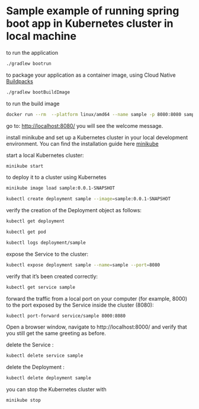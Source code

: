 # Sample example of running spring boot app in Kubernetes cluster in local machine
to run the application 
```bash
./gradlew bootrun
```
to package your application as a container image, using Cloud Native [Buildpacks](https://buildpacks.io/)
```bash
./gradlew bootBuildImage
```
to run the build image 
```bash
docker run --rm  --platform linux/amd64 --name sample -p 8080:8080 sample:0.0.1-SNAPSHOT
```
go to: [http://localhost:8080/](http://localhost:8080/)
you will see the welcome message.

install minikube and set up a Kubernetes cluster in your local development environment.
You can find the installation guide here [minikube ](https://minikube.sigs.k8s.io/docs/start/)

start a local Kubernetes cluster:
```bash
minikube start
```
to deploy it to a cluster using Kubernetes
```bash
minikube image load sample:0.0.1-SNAPSHOT
```
```bash
kubectl create deployment sample --image=sample:0.0.1-SNAPSHOT
```
verify the creation of the Deployment object as follows:
```bash
kubectl get deployment
```
```bash
kubectl get pod
```
```bash
kubectl logs deployment/sample
```
expose the  Service to the cluster:
```bash
kubectl expose deployment sample --name=sample --port=8080
```
verify that it’s been created correctly:
```bash
kubectl get service sample
```
forward the traffic from a local port on your computer (for example, 8000) to the port exposed by the Service inside the cluster (8080):
```bash
kubectl port-forward service/sample 8000:8080
```
Open a browser window, navigate to http://localhost:8000/ and verify that you still get the same greeting as before.

delete the Service : 
```bash
kubectl delete service sample
```
delete the Deployment :
```bash
kubectl delete deployment sample
```
you can stop the Kubernetes cluster with 
```bash
minikube stop
```